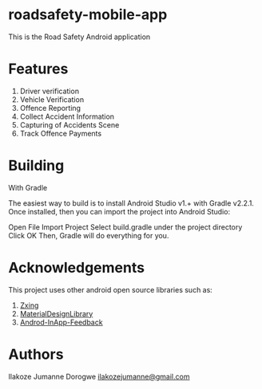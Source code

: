 # roadsafety-mobile-app
This is the Road Safety Android application

# Features

1. Driver verification
2. Vehicle Verification
3. Offence Reporting
4. Collect Accident Information
5. Capturing of Accidents Scene
6. Track Offence Payments

# Building

With Gradle

The easiest way to build is to install Android Studio v1.+ with Gradle v2.2.1. Once installed, then you can import the project into Android Studio:

Open File
Import Project
Select build.gradle under the project directory
Click OK
Then, Gradle will do everything for you.


# Acknowledgements

This project uses other android open source libraries such as:


1. [Zxing](https://github.com/zxing/zxing/)
2. [MaterialDesignLibrary](https://github.com/cozej4/MaterialDesignLibrary)
3. [Androd-InApp-Feedback](http://www.android-feedback.com/library)


# Authors

Ilakoze Jumanne Dorogwe ilakozejumanne@gmail.com
